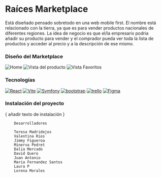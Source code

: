 # Raíces Marketplace

Está diseñado pensado sobretodo en una web mobile first.
El nombre está relacionado con la tierra, ya que es para vender productos nacionales de diferentes regiones. 
La idea de negocio es que el/la empresarix podria añadir su producto para vender y el comprador pueda ver toda la lista de productos y acceder 
al precio y a la descripción de ese mismo.


### Diseño del Marketplace

![Home](https://github.com/Equipo5-Raices/raices_equipo5/assets/118729017/556d7342-ba77-4625-8ea7-e3ed38481801)
![Vista del producto](https://github.com/Equipo5-Raices/raices_equipo5/assets/118729017/9d3cf887-0f19-4eaf-bf59-8065f9b5b0ec)
![Vista Favoritos](https://github.com/Equipo5-Raices/raices_equipo5/assets/118729017/9ee91fbe-72db-4179-96e2-555c68dc3bdf)




### Tecnologías 
<a href='https://github.com/shivamkapasia0' target="_blank"><img alt='React' src='https://img.shields.io/badge/ReactJS-100000?style=for-the-badge&logo=React&logoColor=FFFFFF&labelColor=5F6BD3&color=5F6BD3'/></a>
<a href='https://github.com/shivamkapasia0' target="_blank"><img alt='Vite' src='https://img.shields.io/badge/Vitte-100000?style=for-the-badge&logo=Vite&logoColor=white&labelColor=39B620&color=39B620'/></a>
<a href='https://github.com/shivamkapasia0' target="_blank"><img alt='Symfony' src='https://img.shields.io/badge/Symfony-100000?style=for-the-badge&logo=Symfony&logoColor=white&labelColor=black&color=black'/></a>
<a href='https://github.com/shivamkapasia0' target="_blank"><img alt='bootstrap' src='https://img.shields.io/badge/Bootstrap-100000?style=for-the-badge&logo=bootstrap&logoColor=white&labelColor=B85CDA&color=B85CDA'/></a>
<a href='https://github.com/shivamkapasia0' target="_blank"><img alt='trello' src='https://img.shields.io/badge/trello-100000?style=for-the-badge&logo=trello&logoColor=white&labelColor=726AFF&color=726AFF'/></a>
<a href='https://github.com/shivamkapasia0' target="_blank"><img alt='Figma' src='https://img.shields.io/badge/figma-100000?style=for-the-badge&logo=Figma&logoColor=white&labelColor=FF6ADA&color=000000'/></a>


### Instalación del proyecto 

{ añadir texto de instalación }




        Desarrolladores
        
        Teresa Madridejos 
        Valentina Rios 
        Jimmy Figueroa
        Minerva Pedret
        Dalia Mercado
        David Quero
        Juan Antonio
        Maria Fernandez Santos 
        Laura P
        Lorena Morales
